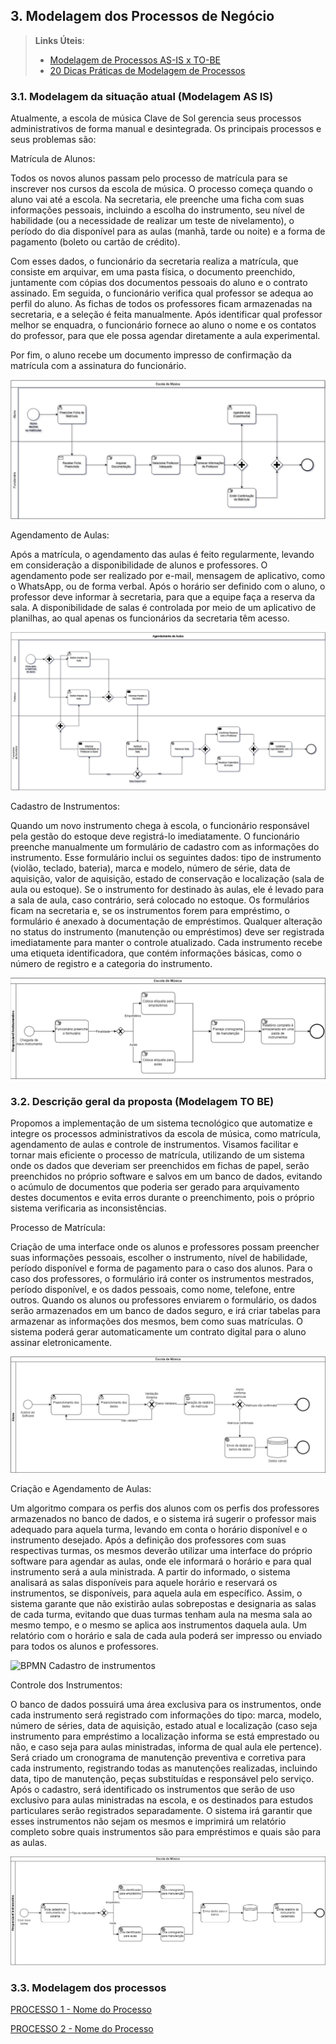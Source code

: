 ## 3. Modelagem dos Processos de Negócio


> **Links Úteis**:
> - [Modelagem de Processos AS-IS x TO-BE](https://dheka.com.br/modelagem-as-is-to-be/)
> - [20 Dicas Práticas de Modelagem de Processos](https://dheka.com.br/20-dicas-praticas-de-modelagem-de-processos/)

### 3.1. Modelagem da situação atual (Modelagem AS IS)

Atualmente, a escola de música Clave de Sol gerencia seus processos administrativos de forma manual e desintegrada. Os principais processos e seus problemas são:

Matrícula de Alunos:

Todos os novos alunos passam pelo processo de matrícula para se inscrever nos cursos da escola de música. O processo começa quando o aluno vai até a escola. Na secretaria, ele preenche uma ficha com suas informações pessoais, incluindo a escolha do instrumento, seu nível de habilidade (ou a necessidade de realizar um teste de nivelamento), o período do dia disponível para as aulas (manhã, tarde ou noite) e a forma de pagamento (boleto ou cartão de crédito).

Com esses dados, o funcionário da secretaria realiza a matrícula, que consiste em arquivar, em uma pasta física, o documento preenchido, juntamente com cópias dos documentos pessoais do aluno e o contrato assinado. Em seguida, o funcionário verifica qual professor se adequa ao perfil do aluno. As fichas de todos os professores ficam armazenadas na secretaria, e a seleção é feita manualmente. Após identificar qual professor melhor se enquadra, o funcionário fornece ao aluno o nome e os contatos do professor, para que ele possa agendar diretamente a aula experimental.

Por fim, o aluno recebe um documento impresso de confirmação da matrícula com a assinatura do funcionário.

![BPMN matricula](./images/bpmnprocessodematricula1.png)

Agendamento de Aulas:


Após a matrícula, o agendamento das aulas é feito regularmente, levando em consideração a disponibilidade de alunos e professores. O agendamento pode ser realizado por e-mail, mensagem de aplicativo, como o WhatsApp, ou de forma verbal. Após o horário ser definido com o aluno, o professor deve informar à secretaria, para que a equipe faça a reserva da sala. A disponibilidade de salas é controlada por meio de um aplicativo de planilhas, ao qual apenas os funcionários da secretaria têm acesso.

![BPMN Agendamento de Aulas](./images/bpmnagendamento.png)

Cadastro de Instrumentos:

Quando um novo instrumento chega à escola, o funcionário responsável pela gestão do estoque deve registrá-lo imediatamente. O funcionário preenche manualmente um formulário de cadastro com as informações do instrumento. Esse formulário inclui os seguintes dados: tipo de instrumento (violão, teclado, bateria), marca e modelo, número de série, data de aquisição, valor de aquisição, estado de conservação e localização (sala de aula
ou estoque). Se o instrumento for destinado às aulas, ele é levado para a sala de aula, caso contrário, será colocado no estoque. Os formulários ficam na secretaria e, se os instrumentos forem para empréstimo, o formulário é anexado à documentação de empréstimos. Qualquer alteração no status do instrumento (manutenção ou empréstimos) deve ser registrada imediatamente para manter o controle atualizado. Cada instrumento recebe uma
etiqueta identificadora, que contém informações básicas, como o número de registro e a categoria do instrumento.

![BPMN Cadastro de instrumentos](./images/bpmncadastroinstrumentos.png)

### 3.2. Descrição geral da proposta (Modelagem TO BE)

Propomos a implementação de um sistema tecnológico que automatize e integre os processos administrativos da escola de música, como matrícula, agendamento de aulas e controle de instrumentos. 
Visamos facilitar e tornar mais eficiente o processo de matrícula, utilizando de um sistema onde os dados que deveriam ser preenchidos em fichas de papel, serão preenchidos no próprio software e salvos em um banco de dados, evitando o acúmulo de documentos que poderia ser gerado para  arquivamento destes documentos e evita erros durante o preenchimento, pois o próprio sistema verificaria as inconsistências.

Processo de Matrícula:

Criação de uma interface onde os alunos e professores possam preencher suas informações pessoais, escolher o instrumento, nível de habilidade, período disponível e forma de pagamento para o caso dos alunos. Para o caso dos professores, o formulário irá conter os instrumentos mestrados, período disponível, e os dados pessoais, como nome, telefone, entre outros.
Quando os alunos ou professores enviarem o formulário, os dados serão armazenados em um banco de dados seguro, e irá criar tabelas para armazenar as informações dos mesmos, bem como suas matrículas. O sistema poderá gerar automaticamente um contrato digital para o aluno assinar eletronicamente.

![BPMN Cadastro de instrumentos](./images/bpmnprocessomatriculo.png)

Criação e Agendamento de Aulas:

Um algoritmo compara os perfis dos alunos com os perfis dos professores armazenados no banco de dados, e o sistema irá sugerir o professor mais adequado para aquela turma, levando em conta o horário disponível e o instrumento desejado. Após a definição dos professores com suas respectivas turmas, os mesmos deverão utilizar uma interface do próprio software para agendar as aulas, onde ele informará o horário e para qual instrumento será a aula ministrada. A partir do informado, o sistema analisará as salas disponíveis para aquele horário e reservará os instrumentos, se disponíveis, para aquela aula em específico. Assim, o sistema garante que não existirão aulas sobrepostas e designaria as salas de cada turma, evitando que duas turmas tenham aula na mesma sala ao mesmo tempo, e o mesmo se aplica aos instrumentos daquela aula. Um relatório com o horário e sala de cada aula poderá ser impresso ou enviado para todos os alunos e professores.

![BPMN Cadastro de instrumentos](./images/bpmnprocessocriacaodeturme.png)

Controle dos Instrumentos:

O banco de dados possuirá uma área exclusiva para os instrumentos, onde cada instrumento será registrado com informações do tipo: marca, modelo, número de séries, data de aquisição, estado atual e localização (caso seja instrumento para empréstimo a localização informa se está emprestado ou não, e caso seja para aulas ministradas, informa de qual aula ele pertence). Será criado um cronograma de manutenção preventiva e 
corretiva para cada instrumento, registrando todas as manutenções realizadas, incluindo data, tipo de manutenção, peças substituídas e responsável pelo serviço. Após o cadastro, será identificado os instrumentos que serão de uso exclusivo para aulas ministradas na escola, e os destinados para estudos particulares serão registrados separadamente. O sistema irá garantir que esses instrumentos não sejam os mesmos e imprimirá um relatório completo sobre quais instrumentos são para empréstimos e quais são para as aulas.

![BPMN Cadastro de instrumentos](./images/bpmncontroledeinstrumentos.png)

### 3.3. Modelagem dos processos

[PROCESSO 1 - Nome do Processo](./processos/processo-1-nome-do-processo.md "Detalhamento do Processo 1.")

[PROCESSO 2 - Nome do Processo](./processos/processo-2-nome-do-processo.md "Detalhamento do Processo 2.")
